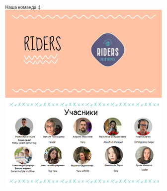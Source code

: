 Наша команда :)
![Creating repo from a template step 1](./assets/template-step-1.png)
![Creating repo from a template step 2](./assets/template-step-2.png)
